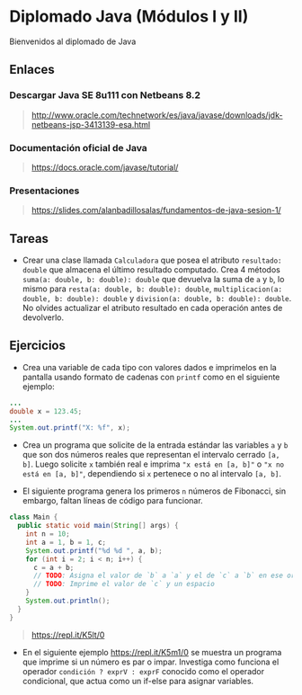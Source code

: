 # Diplomado Java (Módulos I y II)

Bienvenidos al diplomado de Java

## Enlaces

### Descargar Java SE 8u111 con Netbeans 8.2
> http://www.oracle.com/technetwork/es/java/javase/downloads/jdk-netbeans-jsp-3413139-esa.html

### Documentación oficial de Java
> https://docs.oracle.com/javase/tutorial/

### Presentaciones
> https://slides.com/alanbadillosalas/fundamentos-de-java-sesion-1/

## Tareas

* Crear una clase llamada `Calculadora` que posea el atributo `resultado: double` que almacena el último resultado computado. Crea 4 métodos `suma(a: double, b: double): double` que devuelva la suma de `a` y `b`, lo mismo para `resta(a: double, b: double): double`, `multiplicacion(a: double, b: double): double` y `division(a: double, b: double): double`. No olvides actualizar el atributo resultado en cada operación antes de devolverlo.

## Ejercicios

* Crea una variable de cada tipo con valores dados e imprimelos en la pantalla usando formato de cadenas con `printf` como en el siguiente ejemplo:

~~~java
...
double x = 123.45;
...
System.out.printf("X: %f", x);
~~~

* Crea un programa que solicite de la entrada estándar las variables `a` y `b` que son dos números reales que representan el intervalo cerrado `[a, b]`. Luego solicite `x` también real e imprima `"x está en [a, b]"` o `"x no está en [a, b]"`, dependiendo si `x` pertenece o no al intervalo `[a, b]`.

* El siguiente programa genera los primeros `n` números de Fibonacci, sin embargo, faltan líneas de código para funcionar.

~~~java
class Main {
  public static void main(String[] args) {
    int n = 10;
    int a = 1, b = 1, c;
    System.out.printf("%d %d ", a, b);
    for (int i = 2; i < n; i++) {
      c = a + b;
      // TODO: Asigna el valor de `b` a `a` y el de `c` a `b` en ese orden
      // TODO: Imprime el valor de `c` y un espacio
    }
    System.out.println();
  }
}
~~~

> https://repl.it/K5lt/0

* En el siguiente ejemplo https://repl.it/K5m1/0 se muestra un programa que imprime si un número es par o impar. Investiga como funciona el operador `condición ? exprV : exprF` conocido como el operador condicional, que actua como un if-else para asignar variables.
